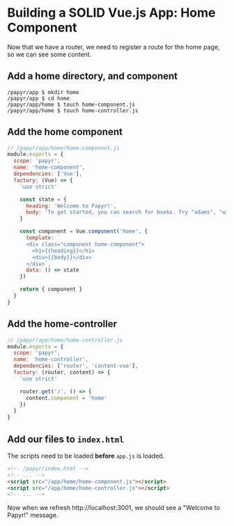 Building a SOLID Vue.js App: Home Component
===========================================
Now that we have a router, we need to register a route for the home page, so we can see some content.

## Add a home directory, and component

```Shell
/papyr/app $ mkdir home
/papyr/app $ cd home
/papyr/app/home $ touch home-component.js
/papyr/app/home $ touch home-controller.js
```

## Add the home component

```JavaScript
// /papyr/app/home/home-component.js
module.exports = {
  scope: 'papyr',
  name: 'home-component',
  dependencies: ['Vue'],
  factory: (Vue) => {
    'use strict'

    const state = {
      heading: 'Welcome to Papyr!',
      body: 'To get started, you can search for books. Try "adams", "wild", "robbins", "swamp", "india", "tropper", "di", "world", or "novel". If nothing returns, make sure you ran `npm run seed`.'
    }

    const component = Vue.component('home', {
      template: `
      <div class="component home-component">
        <h1>{{heading}}</h1>
        <div>{{body}}</div>
      </div>`,
      data: () => state
    })

    return { component }
  }
}
```

## Add the home-controller

```JavaScript
// /papyr/app/home/home-controller.js
module.exports = {
  scope: 'papyr',
  name: 'home-controller',
  dependencies: ['router', 'content-vue'],
  factory: (router, content) => {
    'use strict'

    router.get('/', () => {
      content.component = 'home'
    })
  }
}
```

## Add our files to `index.html`
The scripts need to be loaded **before** `app.js` is loaded.

```HTML
<!-- /papyr/index.html -->
<!-- ... -->
<script src="/app/home/home-component.js"></script>
<script src="/app/home/home-controller.js"></script>
<!-- ... -->
```

Now when we refresh http://localhost:3001, we should see a "Welcome to Papyr!" message.
